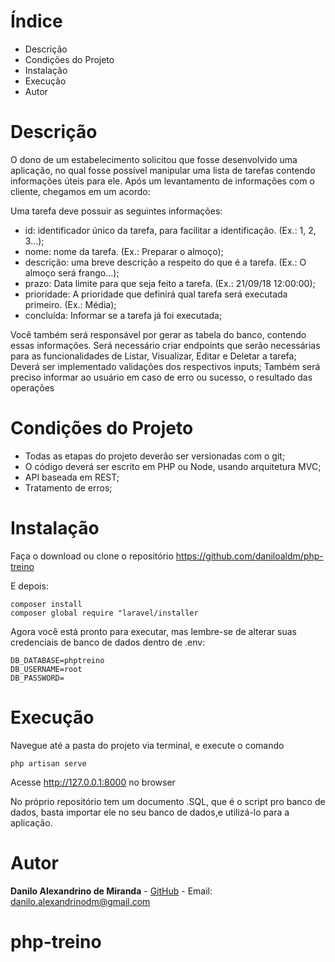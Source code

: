 #  Índice

* Descrição
* Condições do Projeto
* Instalação
* Execução
* Autor

#  Descrição

O dono de um estabelecimento solicitou que fosse desenvolvido uma aplicação, no qual
fosse possível manipular uma lista de tarefas contendo informações úteis para ele.
Após um levantamento de informações com o cliente, chegamos em um acordo:

Uma tarefa deve possuir as seguintes informações:

- id: identificador único da tarefa, para facilitar a identificação. (Ex.: 1, 2, 3...);
- nome: nome da tarefa. (Ex.: Preparar o almoço);
- descrição: uma breve descrição a respeito do que é a tarefa. (Ex.: O almoço será
frango...);
- prazo: Data limite para que seja feito a tarefa. (Ex.: 21/09/18 12:00:00);
- prioridade: A prioridade que definirá qual tarefa será executada primeiro. (Ex.:
Média);
- concluída: Informar se a tarefa já foi executada;

Você também será responsável por gerar as tabela do banco, contendo essas informações.
Será necessário criar endpoints que serão necessárias para as funcionalidades de Listar,
Visualizar, Editar e Deletar a tarefa;
Deverá ser implementado validações dos respectivos inputs;
Também será preciso informar ao usuário em caso de erro ou sucesso, o resultado das
operações

#  Condições do Projeto

   - Todas as etapas do projeto deverão ser versionadas com o git;
   - O código deverá ser escrito em PHP ou Node, usando arquitetura MVC;
   - API baseada em REST;
   - Tratamento de erros;


#  Instalação

Faça o download ou clone o repositório
https://github.com/daniloaldm/php-treino

E depois:

 ```
composer install
composer global require "laravel/installer

```


Agora você está pronto para executar, mas lembre-se de alterar suas credenciais de banco de dados dentro de .env:

```
DB_DATABASE=phptreino
DB_USERNAME=root
DB_PASSWORD=

```

# Execução

Navegue até a pasta do projeto via terminal, e execute o comando
```
php artisan serve
```
Acesse http://127.0.0.1:8000 no browser

No próprio repositório tem um documento .SQL, que é o script pro banco de dados, basta importar ele no seu banco de dados,e utilizá-lo para a aplicação.

# Autor

**Danilo Alexandrino de Miranda** - [GitHub](https://github.com/daniloaldm) - Email: [danilo.alexandrinodm@gmail.com](danilo.alexandrinodm@gmail.com)


# php-treino
